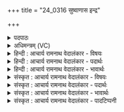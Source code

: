 +++
title = "24_0316 सुष्वाणास इन्द्र"

+++
<details><summary>पदपाठः</summary>

सु꣣ष्वाणा꣡सः꣢। इ꣣न्द्र। स्तुम꣡सि꣢। त्वा꣣। सनिष्य꣡न्तः꣢। चि꣣त्। तुविनृम्ण। तुवि। नृम्ण। वा꣡ज꣢꣯म्। आ। नः꣣। भर। सुवित꣢म्। य꣡स्य꣢꣯। को꣣ना꣢। त꣡ना꣢꣯। त्म꣡ना꣢꣯। स꣣ह्याम। त्वो꣡ताः꣢꣯। त्वा। उ꣣ताः। ३१६।
</details>

<details><summary>अधिमन्त्रम् (VC)</summary>

- इन्द्रः
- पृथुर्वैन्यः
- त्रिष्टुप्
- धैवतः
- ऐन्द्रं काण्डम्
</details>

<details><summary>हिन्दी : आचार्य रामनाथ वेदालंकार - विषयः</summary>

अगले मन्त्र में परमात्मा से याचना की गयी है।
</details>

<details><summary>हिन्दी : आचार्य रामनाथ वेदालंकार - पदार्थः</summary>

पदार्थान्वयभाषाः -  हे (तुविनृम्ण) बहुत बली और बहुत धनी (इन्द्र) परमात्मन् ! (सुष्वाणासः) श्रद्धारस को अभिषुत किये हुए हम (वाजम्) आत्मबल और अध्यात्मधन को (सनिष्यन्तः) पाना चाहते हुए (त्वा) तेरी (स्तुमसि) स्तुति करते हैं। तू (नः) हमें (सुवितम्) सद्गति और उत्कृष्ट प्रजा (आ भर) प्रदान कर, (यस्य) जिसकी (नः) हमें (कोना) कामना है। (त्वोताः) तुझसे रक्षित हम (त्मना) आत्म-बल द्वारा (तना) इधर-उधर फैले शत्रुओं को (सह्याम) परास्त कर दें ॥४॥
</details>

<details><summary>हिन्दी : आचार्य रामनाथ वेदालंकार - भावार्थः</summary>

भावार्थभाषाः -  आत्मा, मन, प्राण, शरीर आदि का बल और आत्मिक एवं सांसारिक धन पाने के लिए अनन्त बल और अपार धनवाले परमेश्वर से ही हमें याचना करनी चाहिए। उसी की कृपा से हम उत्तम गति और उत्तम प्रजा को पाने तथा शत्रु का पराजय करने में समर्थ होते हैं ॥४॥
</details>

<details><summary>संस्कृत : आचार्य रामनाथ वेदालंकार - विषयः</summary>

अथ परमात्मानं प्रार्थयते।
</details>

<details><summary>संस्कृत : आचार्य रामनाथ वेदालंकार - पदार्थः</summary>

पदार्थान्वयभाषाः -  हे (तुविनृम्ण) बहुबल बहुधन वा। तुवि इति बहुनाम। निघं० ३।१। नृम्णमिति बलनाम धननाम च। निघं० २।९, २।१०। (इन्द्र) परमात्मन् ! (सुष्वाणासः) श्रद्धारसम् अभिषुतवन्तः वयम्। षुञ् अभिषवे धातोः लिटः कानजादेशः। ‘आज्जसेरसुक्’ अ० ७।१।५० इति जसोऽसुगागमः। (वाजम्) आत्मबलं अध्यात्मधनं च (सनिष्यन्तः२) प्राप्तुमिच्छन्तः (चित्) एव (त्वा) त्वाम् (स्तुमसि) स्तुमः। ष्टुञ् स्तुतौ, ‘इदन्तो मसि’ अ० ७।१।४६ इति मसः इदन्तत्वम्। त्वम् (नः) अस्मभ्यम् (सुवितम्३) सद्गतिम् सुप्रजां वा। सुपूर्वात् इण् गतौ धातोः, षूङ् प्राणिगर्भविमोचने धातोर्वा क्त प्रत्यये रूपम्। तथा च निरुक्तम् ‘सुविते सु इते, सूते। सुगते सुप्रजायामिति वा’। निरु० ४।१७। (आभर) आहर, (यस्य) यस्याः सद्गतेः सुप्रजायाः वा (नः) अस्माकम् (कोना४) कामना वर्तते। (त्वोताः) त्वया उताः रक्षिताः। उताः इति अव रक्षणे धातोः क्त प्रत्यये रूपम्। वयम् (त्मना) आत्मना, आत्मबलेन। ‘मन्त्रेष्वाङ्यादेरात्मनः’ अ० ६।४।१४१ इत्याकारलोपः। (तना५) तनान् इतस्ततो विस्तीर्णान् शत्रून्। तनु विस्तारे। द्वितीयाबहुवचनस्य ‘सुपां सुलुक्०’ अ० ७।१।३९ इत्याकारादेशः। (सह्याम) पराभवेम। षह मर्षणे, संहितायाम् ‘अन्येषामपि दृश्यते’ अ० ६।३।१३७ वा० इति छान्दसं दीर्घत्वम् ॥४॥
</details>

<details><summary>संस्कृत : आचार्य रामनाथ वेदालंकार - भावार्थः</summary>

भावार्थभाषाः -  आत्ममनः प्राणशरीरादीनां बलस्य, आत्मिकलौकिकधनस्य च प्राप्त्यर्थम् अनन्तबलोऽपारधनश्च परमेश्वर एवास्माभिः प्रार्थनीयः। तस्यैव कृपया वयं सुगतिं सुप्रजां वा लब्धुं शत्रुपराजयं च कर्तुं प्रभवामः ॥४॥
</details>

<details><summary>संस्कृत : आचार्य रामनाथ वेदालंकार - पादटिप्पनी</summary>

टिप्पणी:   १. ऋ० १०।१४८।१ ‘सनिष्यन्तश्चित्’ ‘कोना तना त्मना सह्याम’ इत्येतयोः स्थाने क्रमशः ‘ससवांसश्च’, ‘चाकन्त्मना तना सनुयाम’ इति पाठः। २. सनिष्यन्तः लप्स्यन्तः लिप्सन्तः—इति वि०। षण सम्भक्तौ, अयमाप्नोति कर्मापि दृश्यते। ३. सुवितम् आत्मनः सकाशात् प्रेरितं पुत्रमित्यर्थः—इति वि०। सुवितं भद्रं धनम्—इति भ०। सुष्ठु प्राप्तव्यं शोभनं धनम्—इति सा०। ४. कोना। कनेः कान्तिकर्मण इदं रूपम्। पचाद्यच्। अकारस्य व्यत्ययात् ओकारः। प्रथमैकवचनस्य आकारादेशः। यस्य धनमाच्छिद्य दातुं कामयसे तस्य सुवितम् अस्मभ्यम् आभर—इति भ०। कोना शब्दस्य व्याख्याने सायणोऽपि भरतमनुकरोति। ‘किं पुनरभिभवेम ? उच्यते। कोना। कुत्सिताश्च ते ऊनाश्च कोनाः। छान्दसत्वात् कुशब्दस्य का भावः। द्वितीयाबहुवचनस्य स्थाने छान्दसत्वात् आ इत्यादेशः। कुत्सितान् ऊनान् च शत्रूनित्यर्थः’—इति वि०। कुण शब्दे इति धातोरपि ‘कोना’ इति व्युत्पादयितुं शक्यम्। कोना शब्दमयी प्रार्थनेत्यर्थः। ५. तना धनेन—इति वि०। तना, तनोतेस्तनयः, तनयेन—इति भ०। तना धननामैतत्। विस्तृतानि धनानि....सह्याम, षह अभिभवे, धातूनामनेकार्थत्वात् त्वत्प्रसादाल्लभेमहि—इति सा०।
</details>